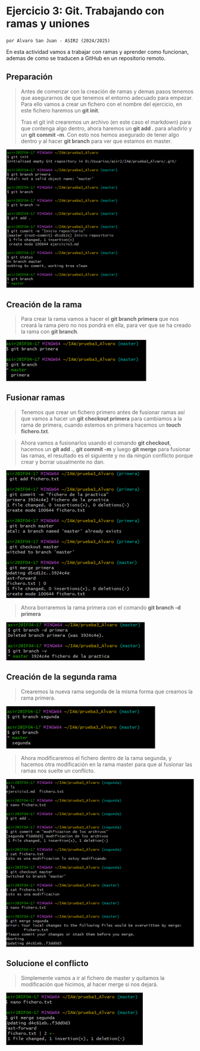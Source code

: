 # Ejercicio 3: Git. Trabajando con ramas y uniones
`por Alvaro San Juan - ASIR2 (2024/2025)`

En esta actividad vamos a trabajar con ramas y aprender como funcionan, ademas de como se traducen a GitHub en un repositorio remoto.

## Preparación

> Antes de comenzar con la creación de ramas y demas pasos tenemos que asegurarnos de que tenemos el entorno adecuado para empezar. Para ello vamos a crear un fichero con el nombre del ejercicio, en este fichero haremos un **git init**.
>
> Tras el git init crearemos un archivo (en este caso el markdown) para que contenga algo dentro, ahora haremos un **git add .** para añadirlo y un **git commit -m**. Con esto nos hemos asegurado de tener algo dentro y al hacer **git branch** para ver que estamos en master.

![Imagen](GitHubImages3/1.png)

## Creación de la rama

> Para crear la rama vamos a hacer el **git branch primera** que nos creará la rama pero no nos pondrá en ella, para ver que se ha creado la rama con **git branch**.

![Imagen](GitHubImages3/2.png)

## Fusionar ramas

> Tenemos que crear un fichero primero antes de fusionar ramas así que vamos a hacer un **git checkout primera** para cambiamos a la rama de primera, cuando estemos en primera hacemos un **touch fichero.txt**.

> Ahora vamos a fusionarlos usando el comando **git checkout**, hacemos un **git add .**, **git commit -m** y luego **git merge** para fusionar las ramas, el resultado es el siguiente y no da ningún conflicto porque crear y borrar usualmente no dan.

![Imagen](GitHubImages3/3.png)

> Ahora borraremos la rama primera con el comando **git branch -d primera**

![Imagen](GitHubImages3/4.png)

## Creación de la segunda rama

> Crearemos la nueva rama segunda de la misma forma que creamos la rama primera.

![Imagen](GitHubImages3/5.png)

> Ahora modificaremos el fichero dentro de la rama segunda, y hacemos otra modificación en la rama master para que al fusionar las ramas nos suelte un conflicto.

![Imagen](GitHubImages3/6.png)

## Solucione el conflicto

> Simplemente vamos a ir al fichero de master y quitamos la modificación que hicimos, al hacer merge si nos dejará.

![Imagen](GitHubImages3/7.png)
